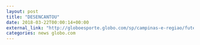 ```yaml
---
layout: post
title: "DESENCANTOU"
date: 2018-03-22T00:00:14+00:00
external_link: "http://globoesporte.globo.com/sp/campinas-e-regiao/futebol/campeonato-paulista/jogo/21-03-2018/ponte-preta-mirassol/"
categories: news globo.com
---
```

